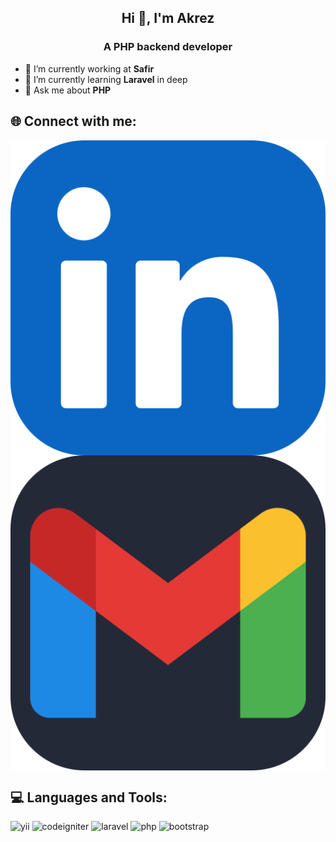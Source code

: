 <article class="markdown-body entry-content container-lg f5">


  <h1 align="center">Hi 👋, I'm Akrez</h1>
  <h3 align="center">A PHP backend developer</h3>


  <ul>
    <li>
      🔭 I’m currently working at <b>Safir</b>
    </li>
    <li>
      🌱 I’m currently learning <b>Laravel</b> in deep
    </li>
    <li>
      💬 Ask me about <b>PHP</b>
    </li>
  </ul>


  <h2 align="left">🌐 Connect with me:</h2>
  <p align="left">
    <a href="https://www.linkedin.com/in/akrez/" target="blank">
      <img align="center" src="https://raw.githubusercontent.com/tandpfun/skill-icons/refs/heads/main/icons/LinkedIn.svg" alt="akrez" max-width="40px" max-height="40px" />
    </a>
    <a href="mailto:akrez.like@gmail.com" target="blank">
      <img align="center" src="https://raw.githubusercontent.com/tandpfun/skill-icons/refs/heads/main/icons/Gmail-Dark.svg" alt="akrez" max-width="40px" max-height="40px" />
    </a>
  </p>


  <h2 align="left">💻 Languages and Tools:</h2>
  <p align="left">
    <img src="https://www.yiiframework.com/image/design/logo/yii3_sign.svg" alt="yii" max-width="40px" max-height="40px" />
    <img src="https://simpleskill.icons.workers.dev/svg?i=codeigniter" alt="codeigniter" max-width="40px" max-height="40px" />
    <img src="https://simpleskill.icons.workers.dev/svg?i=laravel" alt="laravel" max-width="40px" max-height="40px" />
    <img src="https://simpleskill.icons.workers.dev/svg?i=php" alt="php" max-width="40px" max-height="40px" />
    <img src="https://simpleskill.icons.workers.dev/svg?i=bootstrap" alt="bootstrap" max-width="40px" max-height="40px" />
  </p>


  <img src="https://komarev.com/ghpvc/?username=akrez&style=flat-square&color=blue" alt="" />

</article>
